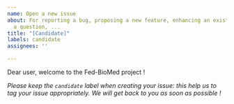 ```yaml
---
name: Open a new issue
about: For reporting a bug, proposing a new feature, enhancing an existing one, asking
  a question, ...
title: "[Candidate]"
labels: candidate
assignees: ''

---
```


Dear user, welcome to the Fed-BioMed project !

 *Please keep the `candidate` label when creating your issue: this help us to tag your issue appropriately. We will get back to you as soon as possible !*
